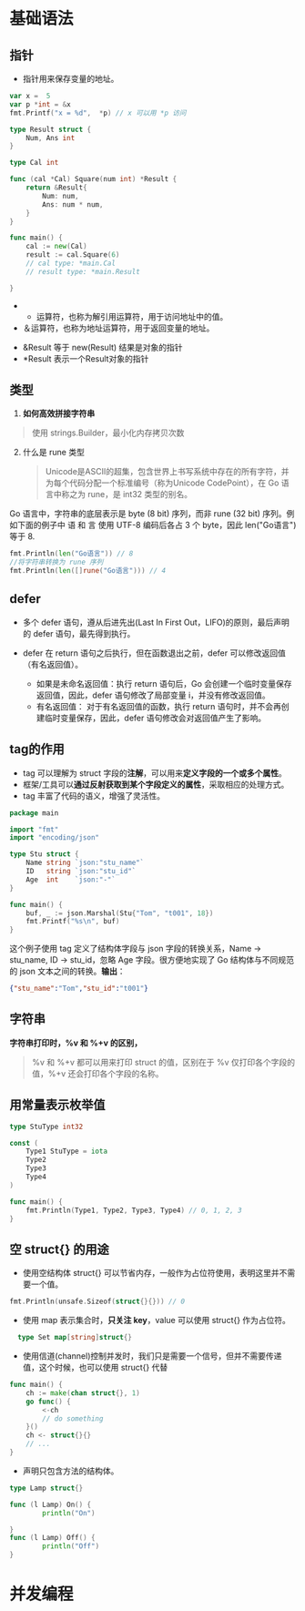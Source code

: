 
# 基础语法

## 指针
- 指针用来保存变量的地址。
```go
var x =  5
var p *int = &x
fmt.Printf("x = %d",  *p) // x 可以用 *p 访问

type Result struct {
	Num, Ans int
}

type Cal int

func (cal *Cal) Square(num int) *Result {
	return &Result{
		Num: num,
		Ans: num * num,
	}
}

func main() {
	cal := new(Cal)
	result := cal.Square(6)
    // cal type: *main.Cal
    // result type: *main.Result

}
```
* * 运算符，也称为解引用运算符，用于访问地址中的值。
* ＆运算符，也称为地址运算符，用于返回变量的地址。
- &Result 等于 new(Result) 结果是对象的指针
- *Result 表示一个Result对象的指针


## 类型

1. **如何高效拼接字符串**
>使用 strings.Builder，最小化内存拷贝次数


2. 什么是 rune 类型
   >Unicode是ASCII的超集，包含世界上书写系统中存在的所有字符，并为每个代码分配一个标准编号（称为Unicode CodePoint），在 Go 语言中称之为 rune，是 int32 类型的别名。

Go 语言中，字符串的底层表示是 byte (8 bit) 序列，而非 rune (32 bit) 序列。例如下面的例子中 语 和 言 使用 UTF-8 编码后各占 3 个 byte，因此 len("Go语言") 等于 8.
```go
fmt.Println(len("Go语言")) // 8
//将字符串转换为 rune 序列
fmt.Println(len([]rune("Go语言"))) // 4
```


## defer
- 多个 defer 语句，遵从后进先出(Last In First Out，LIFO)的原则，最后声明的 defer 语句，最先得到执行。


- defer 在 return 语句之后执行，但在函数退出之前，defer 可以修改返回值（有名返回值）。
  - 如果是未命名返回值：执行 return 语句后，Go 会创建一个临时变量保存返回值，因此，defer 语句修改了局部变量 i，并没有修改返回值。
  - 有名返回值： 对于有名返回值的函数，执行 return 语句时，并不会再创建临时变量保存，因此，defer 语句修改会对返回值产生了影响。


## tag的作用
- tag 可以理解为 struct 字段的**注解**，可以用来**定义字段的一个或多个属性**。
- 框架/工具可以**通过反射获取到某个字段定义的属性**，采取相应的处理方式。
- tag 丰富了代码的语义，增强了灵活性。
```go
package main

import "fmt"
import "encoding/json"

type Stu struct {
	Name string `json:"stu_name"`
	ID   string `json:"stu_id"`
	Age  int    `json:"-"`
}

func main() {
	buf, _ := json.Marshal(Stu{"Tom", "t001", 18})
	fmt.Printf("%s\n", buf)
}
```
这个例子使用 tag 定义了结构体字段与 json 字段的转换关系，Name -> stu_name, ID -> stu_id，忽略 Age 字段。很方便地实现了 Go 结构体与不同规范的 json 文本之间的转换。**输出**：
```json
{"stu_name":"Tom","stu_id":"t001"}

```


## 字符串

**字符串打印时，%v 和 %+v 的区别，**
>%v 和 %+v 都可以用来打印 struct 的值，区别在于 %v 仅打印各个字段的值，%+v 还会打印各个字段的名称。


## 用常量表示枚举值
```go
type StuType int32

const (
	Type1 StuType = iota
	Type2
	Type3
	Type4
)

func main() {
	fmt.Println(Type1, Type2, Type3, Type4) // 0, 1, 2, 3
}
```


## 空 struct{} 的用途
- 使用空结构体 struct{} 可以节省内存，一般作为占位符使用，表明这里并不需要一个值。
```go
fmt.Println(unsafe.Sizeof(struct{}{})) // 0
```

- 使用 map 表示集合时，**只关注 key**，value 可以使用 struct{} 作为占位符。
```go
  type Set map[string]struct{}
```

- 使用信道(channel)控制并发时，我们只是需要一个信号，但并不需要传递值，这个时候，也可以使用 struct{} 代替
```go
func main() {
	ch := make(chan struct{}, 1)
	go func() {
		<-ch
		// do something
	}()
	ch <- struct{}{}
	// ...
}
```

- 声明只包含方法的结构体。
```go
type Lamp struct{}

func (l Lamp) On() {
        println("On")

}
func (l Lamp) Off() {
        println("Off")
}
```

# 并发编程

